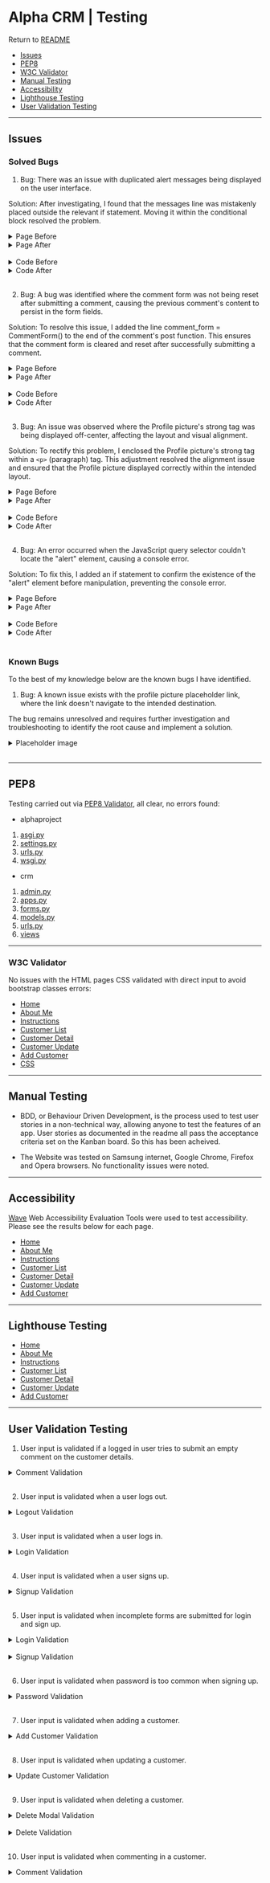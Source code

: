 <base target="_blank">

# Alpha CRM | Testing

Return to [README](https://github.com/Freedy-FR/CI-P4-AlphaCRM/blob/main/README.md)

- [Issues](#issues)
- [PEP8](#pep8)
- [W3C Validator](#w3c-validator)
- [Manual Testing](#manual-testing)
- [Accessibility](#accessibility)
- [Lighthouse Testing](#lighthouse-testing)
- [User Validation Testing](#user-validation-testing)

- - -

## Issues

### Solved Bugs

1. Bug: There was an issue with duplicated alert messages being displayed on the user interface.

Solution: After investigating, I found that the messages line was mistakenly placed outside the relevant if statement. Moving it within the conditional block resolved the problem.

<details><summary>Page Before</summary>
<img src="docs/testing/issues/Two-Messages-before.PNG">
</details>
<details><summary>Page After</summary>
<img src="docs/testing/issues/Two-Messages-after.png">
</details>
<br>

<details><summary>Code Before</summary>
<img src="docs/testing/issues/Two-Messages-code-before.PNG">
</details>
<details><summary>Code After</summary>
<img src="docs/testing/issues/Two-Messages-code-after.PNG">
</details>
<br>

2. Bug: A bug was identified where the comment form was not being reset after submitting a comment, causing the previous comment's content to persist in the form fields.

Solution: To resolve this issue, I added the line comment_form = CommentForm() to the end of the comment's post function. This ensures that the comment form is cleared and reset after successfully submitting a comment.

<details><summary>Page Before</summary>
<img src="docs/testing/issues/Clear-form-bug-before.PNG">
</details>
<details><summary>Page After</summary>
<img src="docs/testing/issues/Clear-form-bug-after.png">
</details>
<br>

<details><summary>Code Before</summary>
<img src="docs/testing/issues/Clear-form-bug-code-before.PNG">
</details>
<details><summary>Code After</summary>
<img src="docs/testing/issues/Clear-form-bug-code-after.PNG">
</details>
<br>


3. Bug: An issue was observed where the Profile picture's strong tag was being displayed off-center, affecting the layout and visual alignment.

Solution: To rectify this problem, I enclosed the Profile picture's strong tag within a `<p>` (paragraph) tag. This adjustment resolved the alignment issue and ensured that the Profile picture displayed correctly within the intended layout.

<details><summary>Page Before</summary>
<img src="docs/testing/issues/profile-picture-before.png">
</details>
<details><summary>Page After</summary>
<img src="docs/testing/issues/profile-picture-after.png">
</details>
<br>

<details><summary>Code Before</summary>
<img src="docs/testing/issues/profile-code-before.png">
</details>
<details><summary>Code After</summary>
<img src="docs/testing/issues/profile-code-after.png">
</details>
<br>

4. Bug: An error occurred when the JavaScript query selector couldn't locate the "alert" element, causing a console error.

Solution: To fix this, I added an if statement to confirm the existence of the "alert" element before manipulation, preventing the console error.

<details><summary>Page Before</summary>
<img src="docs/testing/issues/alert-bug-before.png">
</details>
<details><summary>Page After</summary>
<img src="docs/testing/issues/alert-bug-after.png">
</details>
<br>

<details><summary>Code Before</summary>
<img src="docs/testing/issues/alert-bug-code-before.png">
</details>
<details><summary>Code After</summary>
<img src="docs/testing/issues/alert-bug-code-after.png">
</details>
<br>

### Known Bugs

To the best of my knowledge below are the known bugs I have identified.

1. Bug: A known issue exists with the profile picture placeholder link, where the link doesn't navigate to the intended destination.

The bug remains unresolved and requires further investigation and troubleshooting to identify the root cause and implement a solution.

<details><summary>Placeholder image</summary>
<img src="docs/testing/issues/bug-updateplaceholder.png">
</details>
<br>


- - -

## PEP8 

Testing carried out via [PEP8 Validator](https://pep8ci.herokuapp.com/), all clear, no errors found:
* alphaproject
1. [asgi.py](docs/testing/pep8/pep8-alpha-asgi.png)
2. [settings.py](docs/testing/pep8/pep8-alpha-settings.png)
3. [urls.py](docs/testing/pep8/pep8-alpha-urls.png)
4. [wsgi.py](docs/testing/pep8/pep8-alpha-wsgi.png) 

* crm
1. [admin.py](docs/testing/pep8/pep8-crm-admin.png)
2. [apps.py](docs/testing/pep8/pep8-crm-apps.png)
3. [forms.py](docs/testing/pep8/pep8-crm-forms.png)
4. [models.py](docs/testing/pep8/pep8-crm-models.png)
5. [urls.py](docs/testing/pep8/pep8-crm-urls.png)
6. [views](docs/testing/pep8/pep8-crm-views.png)

- - -

### W3C Validator 
No issues with the HTML pages
CSS validated with direct input to avoid bootstrap classes errors:
* [Home](docs/testing/w3c/w3-home.png)
* [About Me](docs/testing/w3c/w3-about-me.png)
* [Instructions](docs/testing/w3c/w3-instruction.png)
* [Customer List](docs/testing/w3c/w3-customer-list.png)
* [Customer Detail](docs/testing/w3c/w3-customer-detail.png)
* [Customer Update](docs/testing/w3c/w3-customer-update.png)
* [Add Customer](docs/testing/w3c/w3-add-customer.png)
* [CSS](docs/testing/w3c/w3-CSS.png)

- - -

## Manual Testing

* BDD, or Behaviour Driven Development, is the process used to test user stories in a non-technical way, allowing anyone to test the features of an app. User stories as documented in the readme all pass the acceptance criteria set on the Kanban board. So this has been acheived.

* The Website was tested on Samsung internet, Google Chrome, Firefox and Opera browsers. No functionality issues were noted. 

- - -

## Accessibility

[Wave](https://wave.webaim.org/) Web Accessibility Evaluation Tools were used to test accessibility. Please see the results below for each page.

* [Home](docs/testing/wave/wave-home.png)
* [About Me](docs/testing/wave/wave-about.png)
* [Instructions](docs/testing/wave/wave-instructions.png)
* [Customer List](docs/testing/wave/wave-customer-list.png)
* [Customer Detail](docs/testing/wave/wave-customer-detail.png)
* [Customer Update](docs/testing/wave/wave-customer-update.png)
* [Add Customer](docs/testing/wave/wave-customer-add.png)

- - -

## Lighthouse Testing
* [Home](docs/testing/wave/wave-home.png)
* [About Me](docs/testing/wave/wave-about.png)
* [Instructions](docs/testing/wave/wave-instructions.png)
* [Customer List](docs/testing/wave/wave-customer-list.png)
* [Customer Detail](docs/testing/wave/wave-customer-detail.png)
* [Customer Update](docs/testing/wave/wave-customer-update.png)
* [Add Customer](docs/testing/wave/wave-customer-add.png)

- - -

## User Validation Testing

1. User input is validated if a logged in user tries to submit an empty comment on the customer details.

<details><summary>Comment Validation</summary>
<img src="docs/testing/validation/validation-1.png">
</details>
<br>

2. User input is validated when a user logs out.

<details><summary>Logout Validation</summary>
<img src="docs/testing/validation/validation-2.png">
</details>
<br>

3. User input is validated when a user logs in.

<details><summary>Login Validation</summary>
<img src="docs/testing/validation/validation-3.png">
</details>
<br>

4. User input is validated when a user signs up.

<details><summary>Signup Validation</summary>
<img src="docs/testing/validation/validation-4.png">
</details>
<br>

5. User input is validated when incomplete forms are submitted for login and sign up.

<details><summary>Login Validation</summary>
<img src="docs/testing/validation/validation-5.1.png">
</details>
<br>

<details><summary>Signup Validation</summary>
<img src="docs/testing/validation/validation-5.2.png">
</details>
<br>


6. User input is validated when password is too common when signing up.

<details><summary>Password Validation</summary>
<img src="docs/testing/validation/validation-6.png">
</details>
<br>


7. User input is validated when adding a customer.

<details><summary>Add Customer Validation</summary>
<img src="docs/testing/validation/validation-7.png">
</details>
<br>

8. User input is validated when updating a customer.

<details><summary>Update Customer Validation</summary>
<img src="docs/testing/validation/validation-8.png">
</details>
<br>

9. User input is validated when deleting a customer.

<details><summary>Delete Modal Validation</summary>
<img src="docs/testing/validation/validation-9.1.png">
</details>
<br>

<details><summary>Delete Validation</summary>
<img src="docs/testing/validation/validation-9.2.png">
</details>
<br>

10. User input is validated when commenting in a customer.

<details><summary>Comment Validation</summary>
<img src="docs/testing/validation/validation-10.png">
</details>
<br>

